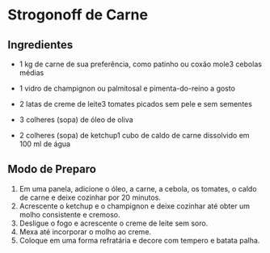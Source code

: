 # Strogonoff de Carne

## Ingredientes
- 1 kg de carne de sua preferência, como patinho ou coxão mole3 cebolas médias
- 1 vidro de champignon ou palmitosal e pimenta-do-reino a gosto
- 2 latas de creme de leite3 tomates picados sem pele e sem sementes
- 3 colheres (sopa) de óleo de oliva

- 2 colheres (sopa) de ketchup1 cubo de caldo de carne dissolvido em 100 ml de água

## Modo de Preparo

1. Em uma panela, adicione o óleo, a carne, a cebola, os tomates, o caldo de carne e deixe cozinhar por 20 minutos.
2. Acrescente o ketchup e o champignon e deixe cozinhar até obter um molho consistente e cremoso.
3. Desligue o fogo e acrescente o creme de leite sem soro.
4. Mexa até incorporar o molho ao creme.
5. Coloque em uma forma refratária e decore com tempero e batata palha.





